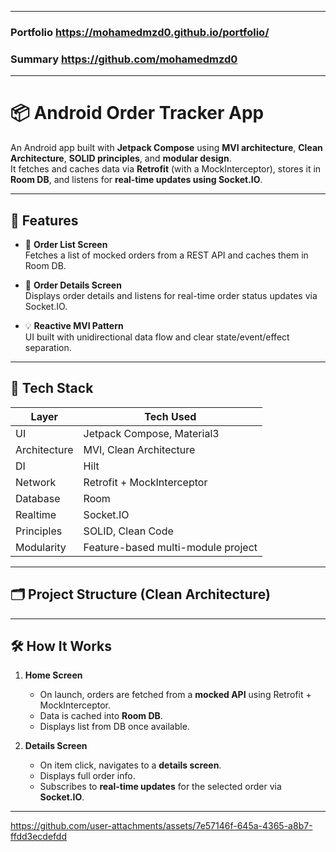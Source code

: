 -----------
### Portfolio https://mohamedmzd0.github.io/portfolio/
### Summary https://github.com/mohamedmzd0

-----------
# 📦 Android Order Tracker App

An Android app built with **Jetpack Compose** using **MVI architecture**, **Clean Architecture**, **SOLID principles**, and **modular design**.  
It fetches and caches data via **Retrofit** (with a MockInterceptor), stores it in **Room DB**, and listens for **real-time updates using Socket.IO**.

---

## 🚀 Features

- 📃 **Order List Screen**  
  Fetches a list of mocked orders from a REST API and caches them in Room DB.

- 🔁 **Order Details Screen**  
  Displays order details and listens for real-time order status updates via Socket.IO.

- 💡 **Reactive MVI Pattern**  
  UI built with unidirectional data flow and clear state/event/effect separation.

---

## 🧱 Tech Stack

| Layer        | Tech Used                           |
|--------------|-------------------------------------|
| UI           | Jetpack Compose, Material3          |
| Architecture | MVI, Clean Architecture             |
| DI           | Hilt                                |
| Network      | Retrofit + MockInterceptor          |
| Database     | Room                                |
| Realtime     | Socket.IO                           |
| Principles   | SOLID, Clean Code                   |
| Modularity   | Feature-based multi-module project  |

---

## 🗂️ Project Structure (Clean Architecture)

---

## 🛠️ How It Works

1. **Home Screen**
   - On launch, orders are fetched from a **mocked API** using Retrofit + MockInterceptor.
   - Data is cached into **Room DB**.
   - Displays list from DB once available.

2. **Details Screen**
   - On item click, navigates to a **details screen**.
   - Displays full order info.
   - Subscribes to **real-time updates** for the selected order via **Socket.IO**.


------

https://github.com/user-attachments/assets/7e57146f-645a-4365-a8b7-ffdd3ecdefdd


